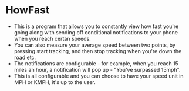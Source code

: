 # HowFast
- This is a program that allows you to constantly view how fast you're going along with sending off conditional notifications to your phone when you reach certan speeds.
- You can also measure your average speed between two points, by pressing start tracking, and then stop tracking when you're down the road etc.
- The notifications are configurable - for example, when you reach 15 miles an hour, a notification will pop up - "You've surpassed 15mph".
- This is all configurable and you can choose to have your speed unit in MPH or KMPH, it's up to the user.
